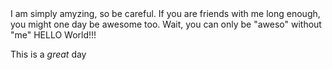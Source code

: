 <title><em>AWESOME DAY</em></title>
<html lang="en">
<head>
  <meta charset="utf-8">
  <meta name="viewport" content="width=device-width, initial-scale=1">

  <title>A Basic HTML5 Template</title>
  <meta name="description" content="A simple HTML5 Template for new projects.">
  <meta name="author" content="SitePoint">

  <meta property="og:title" content="A Basic HTML5 Template">
  <meta property="og:type" content="website">
  <meta property="og:url" content="https://www.sitepoint.com/a-basic-html5-template/">
  <meta property="og:description" content="A simple HTML5 Template for new projects.">
  <meta property="og:image" content="image.png">
</head>

<body>
I am simply amyzing, so be careful. If you are friends with me long enough, you might one day be awesome too. Wait, you can only be "aweso" without "me"
 HELLO World!!!
</body>
</html>
<p> This is a <em>great</em> day</p>
